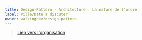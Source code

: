 ```yaml
---
title: Design-Pattern - Architecture : La nature de l'ordre
label: Ville/Date à discuter
owner: walkingdev/design-pattern
---
```


> [Lien vers l'organisation](http://github.com/walkingdev)
